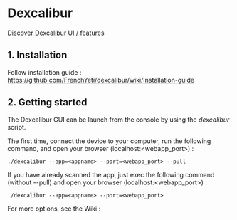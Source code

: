 
# Dexcalibur

[Discover Dexcalibur UI / features](https://github.com/FrenchYeti/dexcalibur/wiki)


## 1. Installation

Follow installation guide : https://github.com/FrenchYeti/dexcalibur/wiki/Installation-guide

## 2. Getting started

The Dexcalibur GUI can be launch from the console by using the *dexcalibur* script.

The first time, connect the device to your computer, run the following command, and open your browser (localhost:<webapp_port>) : 
```
./dexcalibur --app=<appname> --port=<webapp_port> --pull
```

If you have already scanned the app, just exec the following command (without --pull) and open your browser (localhost:<webapp_port>)  :
```
./dexcalibur --app=<appname> --port=<webapp_port>
```

For more options, see the Wiki :

